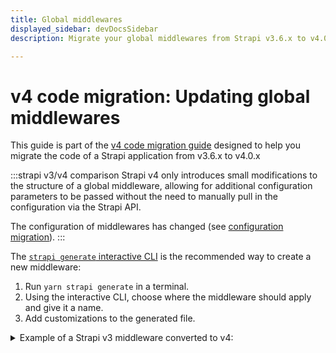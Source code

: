 ```yaml
---
title: Global middlewares
displayed_sidebar: devDocsSidebar
description: Migrate your global middlewares from Strapi v3.6.x to v4.0.x with step-by-step instructions

---
```


# v4 code migration: Updating global middlewares

This guide is part of the [v4 code migration guide](/dev-docs/migration/v3-to-v4/code-migration.md) designed to help you migrate the code of a Strapi application from v3.6.x to v4.0.x


:::strapi v3/v4 comparison
Strapi v4 only introduces small modifications to the structure of a global middleware, allowing for additional configuration parameters to be passed without the need to manually pull in the configuration via the Strapi API.

The configuration of middlewares has changed (see [configuration migration](/dev-docs/migration/v3-to-v4/code/configuration#middlewares-configuration)).
:::

The [`strapi generate` interactive CLI](/dev-docs/cli#strapi-generate) is the recommended way to create a new middleware:

1. Run `yarn strapi generate` in a terminal.
2. Using the interactive CLI, choose where the middleware should apply and give it a name.
3. Add customizations to the generated file.

<details> 
<summary>Example of a Strapi v3 middleware converted to v4:</summary>

```js title="path: ./my-custom-packages/my-custom-middleware/lib/index.js"

module.exports = async (ctx, next) => {
  const start = Date.now();

  await next();

  const delta = Math.ceil(Date.now() - start);
  ctx.set('X-Response-Time', delta + 'ms');
};
```

The Strapi v3 global middleware example above should be converted to a Strapi v4 middleware using the following code:

```jsx title="path: ./src/middlewares/my-custom-middleware.js"

module.exports = (config, { strapi }) => {
  return async (ctx, next) => {
    const start = Date.now();

    await next();

    const delta = Math.ceil(Date.now() - start);

    let headerName = config.headerName || 'X-Response-Time';
    ctx.set(headerName, delta + 'ms');
  };
};
```

</details>

